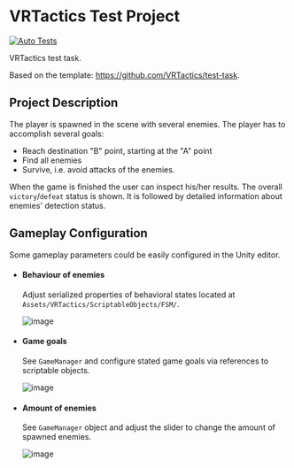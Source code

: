 # VRTactics Test Project

[![Auto Tests](https://github.com/chernyadev/VRTactics-test-task/actions/workflows/auto-tests.yml/badge.svg?branch=develop)](https://github.com/chernyadev/VRTactics-test-task/actions/workflows/auto-tests.yml)

VRTactics test task.

Based on the template: https://github.com/VRTactics/test-task.

## Project Description

The player is spawned in the scene with several enemies. The player has to accomplish several goals:
- Reach destination "B" point, starting at the "A" point
- Find all enemies
- Survive, i.e. avoid attacks of the enemies.

When the game is finished the user can inspect his/her results. The overall `victory`/`defeat` status is shown. It is followed by detailed information about enemies' detection status.

## Gameplay Configuration

Some gameplay parameters could be easily configured in the Unity editor.
- #### Behaviour of enemies
  Adjust serialized properties of behavioral states located at `Assets/VRTactics/ScriptableObjects/FSM/`.
  
  ![image](https://user-images.githubusercontent.com/25583587/134886850-0445f9e9-8773-4c38-856b-fcdfc757b4bb.png)
  
- #### Game goals
  See `GameManager` and configure stated game goals via references to scriptable objects.
  
  ![image](https://user-images.githubusercontent.com/25583587/134887250-dc8e5952-a622-4536-a5ef-c91440efdefd.png)

- #### Amount of enemies
  See `GameManager` object and adjust the slider to change the amount of spawned enemies.
  
  ![image](https://user-images.githubusercontent.com/25583587/134885973-7cfbc96f-5270-4b03-aa47-57d957f27f57.png)

